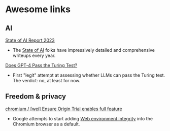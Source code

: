 # Awesome links

## AI

[State of AI Report 2023](https://docs.google.com/presentation/d/156WpBF_rGvf4Ecg19oM1fyR51g4FAmHV3Zs0WLukrLQ/)

- The [State of AI](https://www.stateof.ai/) folks have impressively detailed and
  comprehensive writeups every year.

[Does GPT-4 Pass the Turing Test?](https://arxiv.org/pdf/2310.20216v1.pdf)

- First "legit" attempt at assessing whether LLMs can pass the Turing test. The
  verdict: no, at least for now.

## Freedom & privacy

[chromium / [wei] Ensure Origin Trial enables full feature](https://github.com/chromium/chromium/commit/6f47a22906b2899412e79a2727355efa9cc8f5bd)

- Google attempts to start adding
  [Web environment integrity](https://www.fsf.org/blogs/community/web-environment-integrity-is-an-all-out-attack-on-the-free-internet)
  into the Chromium browser as a default.
